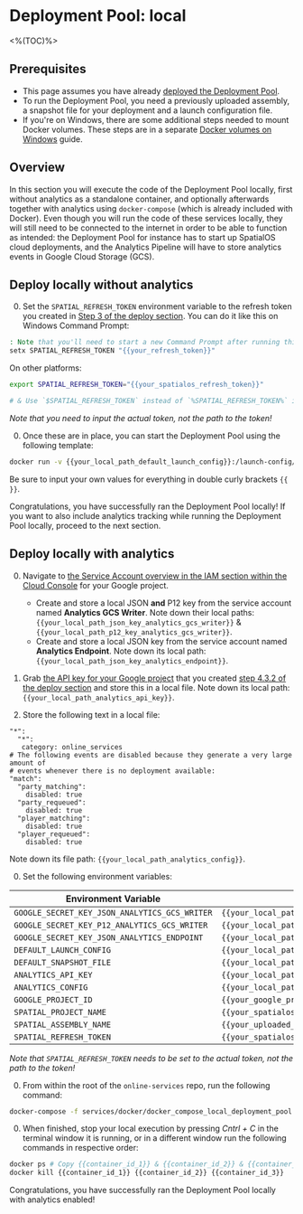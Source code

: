 # Deployment Pool: local
<%(TOC)%>

## Prerequisites

* This page assumes you have already [deployed the Deployment Pool]({{urlRoot}}/content/services-packages/deployment-pool/deploy).
* To run the Deployment Pool, you need a previously uploaded assembly, a snapshot file for your deployment and a launch configuration file.
* If you're on Windows, there are some additional steps needed to mount Docker volumes. These steps are in a separate [Docker volumes on Windows]({{urlRoot}}/content/workflows/docker-windows-volumes.md) guide.

## Overview

In this section you will execute the code of the Deployment Pool locally, first without analytics as a standalone container, and optionally afterwards together with analytics using `docker-compose` (which is already included with Docker). Even though you will run the code of these services locally, they will still need to be connected to the internet in order to be able to function as intended: the Deployment Pool for instance has to start up SpatialOS cloud deployments, and the Analytics Pipeline will have to store analytics events in Google Cloud Storage (GCS).

## Deploy locally without analytics

0. Set the `SPATIAL_REFRESH_TOKEN` environment variable to the refresh token you created in [Step 3 of the deploy section]({{urlRoot}}/content/services-packages/deployment-pool/deploy#step-3---create-secrets). You can do it like this on Windows Command Prompt:

```bat
: Note that you'll need to start a new Command Prompt after running this.
setx SPATIAL_REFRESH_TOKEN "{{your_refresh_token}}"
```

On other platforms:

```sh
export SPATIAL_REFRESH_TOKEN="{{your_spatialos_refresh_token}}"

# & Use `$SPATIAL_REFRESH_TOKEN` instead of `%SPATIAL_REFRESH_TOKEN%` in the `docker run ...` command below!
```

_Note that you need to input the actual token, not the path to the token!_

0. Once these are in place, you can start the Deployment Pool using the following template:

```sh
docker run -v {{your_local_path_default_launch_config}}:/launch-config/default_launch.json -v {{your_local_path_default_snapshot_file}}:/snapshots/default.snapshot -e SPATIAL_REFRESH_TOKEN=%SPATIAL_REFRESH_TOKEN% gcr.io/{{your_google_project_id}}/deployment-pool --project "{{your_spatialos_project_name}}" --launch-config "/launch-config/default_launch.json" --snapshot "/snapshots/default.snapshot" --assembly-name "{{your_uploaded_assembly_name}}" --minimum-ready-deployments 3
```

Be sure to input your own values for everything in double curly brackets `{{ }}`.

Congratulations, you have successfully ran the Deployment Pool locally! If you want to also include analytics tracking while running the Deployment Pool locally, proceed to the next section.

## Deploy locally with analytics

0. Navigate to [the Service Account overview in the IAM section within the Cloud Console](https://console.cloud.google.com/iam-admin/serviceaccounts) for your Google project.
    - Create and store a local JSON **and** P12 key from the service account named **Analytics GCS Writer**. Note down their local paths: `{{your_local_path_json_key_analytics_gcs_writer}}` & `{{your_local_path_p12_key_analytics_gcs_writer}}`.
    - Create and store a local JSON key from the service account named **Analytics Endpoint**. Note down its local path: `{{your_local_path_json_key_analytics_endpoint}}`.

0. Grab [the API key for your Google project](https://console.cloud.google.com/apis/credentials) that you created [step 4.3.2 of the deploy section]({{urlRoot}}/content/services-packages/deployment-pool/deploy#432---gcp-api-key) and store this in a local file. Note down its local path: `{{your_local_path_analytics_api_key}}`.

0. Store the following text in a local file:

```
"*":
  "*":
   category: online_services
# The following events are disabled because they generate a very large amount of
# events whenever there is no deployment available:
"match":
  "party_matching":
    disabled: true
  "party_requeued":
    disabled: true
  "player_matching":
    disabled: true
  "player_requeued":
    disabled: true
```

Note down its file path: `{{your_local_path_analytics_config}}`.

0. Set the following environment variables:

| Environment Variable                          | Value                                               |
|-----------------------------------------------|-----------------------------------------------------|
| `GOOGLE_SECRET_KEY_JSON_ANALYTICS_GCS_WRITER` | `{{your_local_path_json_key_analytics_gcs_writer}}` |
| `GOOGLE_SECRET_KEY_P12_ANALYTICS_GCS_WRITER`  | `{{your_local_path_p12_key_analytics_gcs_writer}}`  |
| `GOOGLE_SECRET_KEY_JSON_ANALYTICS_ENDPOINT`   | `{{your_local_path_json_key_analytics_endpoint}}`   |
| `DEFAULT_LAUNCH_CONFIG`                       | `{{your_local_path_default_launch_config}}`         |
| `DEFAULT_SNAPSHOT_FILE`                       | `{{your_local_path_default_snapshot_file}}`         |
| `ANALYTICS_API_KEY`                           | `{{your_local_path_analytics_api_key}}`             |
| `ANALYTICS_CONFIG`                            | `{{your_local_path_analytics_config}}`              |
| `GOOGLE_PROJECT_ID`                           | `{{your_google_project_id}}`                        |
| `SPATIAL_PROJECT_NAME`                        | `{{your_spatialos_project_name}}`                   |
| `SPATIAL_ASSEMBLY_NAME`                       | `{{your_uploaded_assembly_name}}`                   |
| `SPATIAL_REFRESH_TOKEN`                       | `{{your_spatialos_refresh_token}}`                  |


_Note that `SPATIAL_REFRESH_TOKEN` needs to be set to the actual token, not the path to the token!_

0. From within the root of the `online-services` repo, run the following command:

```sh
docker-compose -f services/docker/docker_compose_local_deployment_pool.yml up
```

0. When finished, stop your local execution by pressing _Cntrl + C_ in the terminal window it is running, or in a different window run the following commands in respective order:

```sh
docker ps # Copy {{container_id_1}} & {{container_id_2}} & {{container_id_3}}
docker kill {{container_id_1}} {{container_id_2}} {{container_id_3}}
```

Congratulations, you have successfully ran the Deployment Pool locally with analytics enabled!
